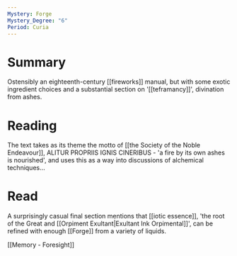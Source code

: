 ```yaml
---
Mystery: Forge
Mystery_Degree: "6"
Period: Curia
---
```

# Summary
Ostensibly an eighteenth-century [[fireworks]] manual, but with some exotic ingredient choices and a substantial section on '[[teframancy]]', divination from ashes.
# Reading
The text takes as its theme the motto of [[the Society of the Noble Endeavour]], ALITUR PROPRIIS IGNIS CINERIBUS -  'a fire by its own ashes is nourished', and uses this as a way into discussions of alchemical techniques…
# Read
A surprisingly casual final section mentions that [[iotic essence]], 'the root of the Great and [[Orpiment Exultant|Exultant Ink Orpimental]]', can be refined with enough [[Forge]] from a variety of liquids.

[[Memory - Foresight]]
